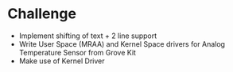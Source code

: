 # Challenge

- Implement shifting of text + 2 line support
- Write User Space (MRAA) and Kernel Space drivers for Analog Temperature Sensor from Grove Kit
- Make use of Kernel Driver